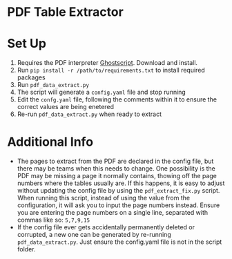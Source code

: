 # PDF Table Extractor

# Set Up
1. Requires the PDF interpreter [Ghostscript](https://www.ghostscript.com/). Download and install.
2. Run ```pip install -r /path/to/requirements.txt``` to install required packages
3. Run ```pdf_data_extract.py```
4. The script will generate a ```config.yaml``` file and stop running
5. Edit the ```confg.yaml``` file, following the comments within it to ensure the correct values are being enetered
6. Re-run ```pdf_data_extract.py``` when ready to extract

# Additional Info
- The pages to extract from the PDF are declared in the config file, but there may be teams when this needs to change. One possibility is the PDF may be missing a page it normally contains, thowing off the page numbers where the tables usually are. If this happens, it is easy to adjust without updating the config file by using the ```pdf_extract_fix.py``` script. When running this script, instead of using the value from the configuration, it will ask you to input the page numbers instead. Ensure you are entering the page numbers on a single line, separated with commas like so: ```5,7,9,15```
- If the config file ever gets accidentally permanently deleted or corrupted, a new one can be generated by re-running ```pdf_data_extract.py```. Just ensure the config.yaml file is not in the script folder.
   
